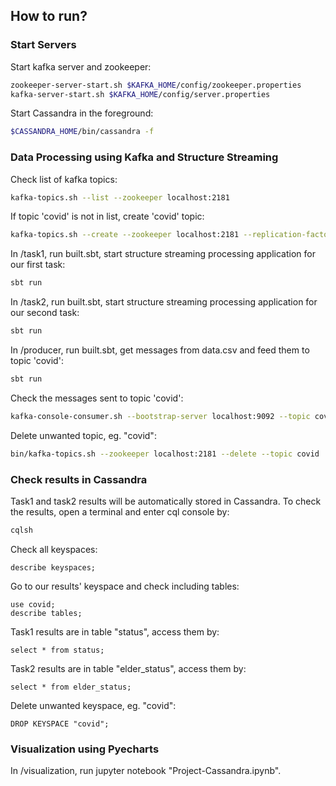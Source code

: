 ## How to run?

### Start Servers

Start kafka server and zookeeper:

```sh
zookeeper-server-start.sh $KAFKA_HOME/config/zookeeper.properties
kafka-server-start.sh $KAFKA_HOME/config/server.properties
```

Start Cassandra in the foreground:

```sh
$CASSANDRA_HOME/bin/cassandra -f
```

### Data Processing using Kafka and Structure Streaming

Check list of kafka topics:

```sh
kafka-topics.sh --list --zookeeper localhost:2181
```

If topic 'covid' is not in list, create 'covid' topic:

```sh
kafka-topics.sh --create --zookeeper localhost:2181 --replication-factor 1 --partitions 1 --topic covid
```

In /task1, run built.sbt, start structure streaming processing application for our first task:

```sh
sbt run
```

In /task2, run built.sbt, start structure streaming processing application for our second task:

```sh
sbt run
```

In /producer, run built.sbt, get messages from data.csv and feed them to topic 'covid':

```sh
sbt run
```

Check the messages sent to topic 'covid':

```sh
kafka-console-consumer.sh --bootstrap-server localhost:9092 --topic covid --from-beginning
```

Delete unwanted topic, eg. "covid":

```sh
bin/kafka-topics.sh --zookeeper localhost:2181 --delete --topic covid
```

### Check results in Cassandra

Task1 and task2 results will be automatically stored in Cassandra. To check the results, open a terminal and enter cql console by:

```sh
cqlsh
```

Check all keyspaces:

```CQL
describe keyspaces;
```

Go to our results' keyspace and check including tables:

```CQL
use covid;
describe tables;
```

Task1 results are in table "status", access them by:

```CQL
select * from status;
```

Task2 results are in table "elder_status", access them by:

```CQL
select * from elder_status;
```

Delete unwanted keyspace, eg. "covid":

```CQL
DROP KEYSPACE "covid";
```

### Visualization using Pyecharts

In /visualization, run jupyter notebook "Project-Cassandra.ipynb". 

